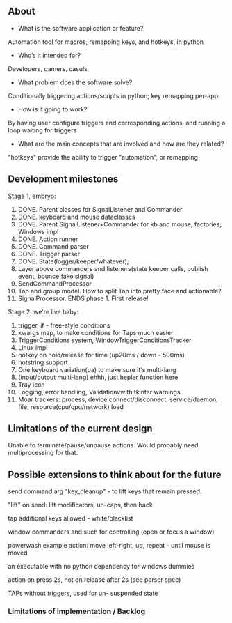 ## About

- What is the software application or feature?

Automation tool for macros, remapping keys, and hotkeys, in python

- Who’s it intended for?

Developers, gamers, casuls

- What problem does the software solve?

Conditionally triggering actions/scripts in python; key remapping per-app

- How is it going to work?

By having user configure triggers and corresponding actions, and running a loop waiting for triggers

- What are the main concepts that are involved and how are they related?

"hotkeys" provide the ability to trigger "automation", or remapping

## Development milestones

Stage 1, embryo:

1. DONE. Parent classes for SignalListener and Commander
1. DONE. keyboard and mouse dataclasses
1. DONE. Parent SignalListener+Commander for kb and mouse; factories; Windows impl
1. DONE. Action runner
1. DONE. Command parser
1. DONE. Trigger parser
1. DONE. State(logger/keeper/whatever);
1. Layer above commanders and listeners(state keeper calls, publish event, bounce fake signal)
1. SendCommandProcessor
1. Tap and group model. How to split Tap into pretty face and actionable?
1. SignalProcessor. ENDS phase 1. First release!

Stage 2, we're live baby:

1. trigger_if - free-style conditions
1. kwargs map, to make conditions for Taps much easier
1. TriggerConditions system, WindowTriggerConditionsTracker
1. Linux impl
1. hotkey on hold/release for time (up20ms / down - 500ms)
1. hotstring support
1. One keyboard variation(ua) to make sure it's multi-lang
1. (input/output multi-lang) ehhh, just hepler function here
1. Tray icon
1. Logging, error handling, Validationvwith tkinter warnings
1. Moar trackers: process, device connect/disconnect, service/daemon, file, resource(cpu/gpu/network) load

## Limitations of the current design

Unable to terminate/pause/unpause actions.
Would probably need multiprocessing for that.

## Possible extensions to think about for the future

send command arg "key_cleanup" - to lift keys that remain pressed.

"lift" on send: lift modificators, un-caps, then back

tap additional keys allowed - white/blacklist

window commanders and such for controlling (open or focus a window)

powerwash example action: move left-right, up, repeat - until mouse is moved

an executable with no python dependency for windows dummies

action on press 2s, not on release after 2s (see parser spec)

TAPs without triggers, used for un- suspended state

### Limitations of implementation / Backlog
